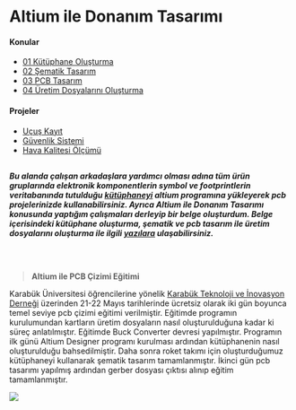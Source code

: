 
# Altium ile Donanım Tasarımı

#### Konular
  - [01 Kütüphane Oluşturma](/Konular/01%20Kutuphane%20Olusturma.pdf)
  - [02 Şematik Tasarım](/Konular//02%20Sematik%20Tasarim.pdf)
  - [03 PCB Tasarım](/Konular//03%20PCB%20Tasarim.pdf)
  - [04 Üretim Dosyalarını Oluşturma](/Konular//04%20Uretim%20Dosyalarini%20Olusturma.pdf)

#### Projeler
  - [Uçuş Kayıt](https://github.com/cengizhantopcu53/ucus_kayit)
  - [Güvenlik Sistemi](https://github.com/cengizhantopcu53/guvenlik-sistemi)
  - [Hava Kalitesi Ölçümü](https://github.com/cengizhantopcu53/hava-kalitesi-olcumu)
  
##
***Bu alanda çalışan arkadaşlara yardımcı olması adına tüm ürün gruplarında elektronik komponentlerin symbol ve footprintlerin veritabanında tutulduğu [kütüphaneyi](https://github.com/atalayroket/atalay_donanimtasarimi) altium programına yükleyerek pcb projelerinizde kullanabilirsiniz. Ayrıca Altium ile Donanım Tasarımı konusunda yaptığım çalışmaları derleyip bir belge oluşturdum. Belge içerisindeki kütüphane oluşturma, şematik ve pcb tasarım ile üretim dosyalarını oluşturma ile ilgili [yazılara](/Altium%20ile%20Donanım%20Tasarımı.pdf) ulaşabilirsiniz.*** 
##

<br>

> **Altium ile PCB Çizimi Eğitimi**
 
Karabük Üniversitesi öğrencilerine yönelik [Karabük Teknoloji ve İnovasyon Derneği](https://www.instagram.com/kartekinder/) üzerinden 21-22 Mayıs tarihlerinde ücretsiz olarak iki gün boyunca temel seviye pcb çizimi eğitimi verilmiştir. Eğitimde programın kurulumundan kartların üretim dosyaların nasıl oluşturulduğuna kadar ki süreç anlatılmıştır. Eğitimde Buck Converter devresi yapılmıştır. Programın ilk günü Altium Designer programı kurulması ardından kütüphanenin nasıl oluşturulduğu bahsedilmiştir. Daha sonra roket takımı için oluşturduğumuz kütüphaneyi kullanarak şematik tasarım tamamlanmıştır. İkinci gün pcb tasarımı yapılmış ardından gerber dosyası çıktısı alınıp eğitim tamamlanmıştır. 

<img src="https://user-images.githubusercontent.com/104703949/180171973-0adf0bc6-bcd4-4074-b656-5cc029cb3bbe.png">
